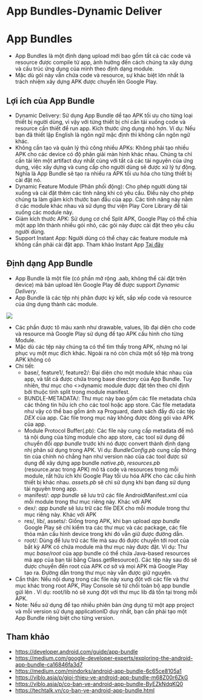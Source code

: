 # App Bundles-Dynamic Deliver
# App Bundles
- App Bundles là một định dạng upload mới bao gồm tất cả các code và resource được compile từ app, ảnh hưởng đến cách chúng ta xây dựng và cấu trúc ứng dụng của mình theo định dạng module.
- Mặc dù gói này vẫn chứa code và resource, sự khác biệt lớn nhất là trách nhiệm xây dựng APK được chuyển lên Google Play.

## Lợi ích của App Bundle
  - Dynamic Delivery: Sử dụng App Bundle dể tạo APK tối ưu cho từng loại thiết bị người dùng, vì vậy với từng thiết bị chỉ cần tải xuống code và resource cần thiết để run app. Kích thước ứng dụng nhỏ hơn. Ví dụ: Nếu bạn đã thiết lập English là ngôn ngữ mặc định thì không cần ngôn ngữ khác.
  - Không cần tạo và quản lý thủ công nhiều APKs: Không phải tạo nhiều APK cho các device có độ phân giải màn hình khác nhau. Chúng ta chỉ cần tải lên một artifact duy nhất cùng với tất cả các tài nguyên của ứng dụng, việc xây dựng và cung cấp cho người dùng sẽ được xử lý tự động. Nghĩa là App Bundle sẽ tạo ra nhiều ra APK tối ưu hóa cho từng thiết bị cài đặt nó.
  - Dynamic Feature Module (Phân phối động): Cho phép người dùng tải xuống và cài đặt thêm các tính năng khi có yêu cầu. Điều này cho phép chúng ta làm giảm kích thước ban đầu của app. Các tính năng này nằm ở các module khác nhau và sử dụng thư viện Play Core Library để tải xuống các module này.
  - Giảm kích thước APK: Sử dụng cơ chế Split APK, Google Play có thể chia một app lớn thành nhiều gói nhỏ, các gói này được cài đặt theo yêu cầu người dùng.
  - Support Instant App: Người dùng có thể chạy các feature module mà không cần phải cài đặt app. Tham khảo Instant App 
  <a href="https://viblo.asia/p/android-instant-app-buoc-dot-pha-cho-trai-nghiem-nguoi-dung-XL6lAA0mlek">Tại đây</a>
## Định dạng App Bundle
- App Bundle là một file (có phần mở rộng .aab, không thể cài đặt trên device) mà bản upload lên Google Play để được support *Dynamic Delivery*.
- App Bundle là các tệp nhị phân được ký kết, sắp xếp code và resource của ứng dụng thành các module.

<img src="images/app_bundle_format.xml">

- Các phần được tô màu xanh như drawable, values, lib đại diện cho code và resource mà Google Play sử dụng để tạo APK cấu hình cho từng Module.
- Mặc dù các tệp này chúng ta có thể tìm thấy trong APK, nhưng nó lại phục vụ một mục đích khác. Ngoài ra nó còn chứa một số tệp mà trong APK không có
- Chi tiết:
  + base/, feature1/, feature2/: Đại diện cho một module khác nhau của app, và tất cả được chứa trong base directory của App Bundle. Tuy nhiên, thư mục cho <>dynamic module</b> được đặt tên theo chỉ định bởi thuộc tính split trong module manifest.
  + BUNDLE-METADATA/: Thư mục này bao gồm các file metadata chứa các thông tin hữu ích cho các tool hoặc app store. Các file metadata như vậy có thể bao gồm ánh xạ Proguard, danh sách đầy đủ các tệp *DEX* của app. Các file trong mục này không được đóng gói vào APK của app.
  + Module Protocol Buffer(.pb): Các file này cung cấp metadata để mô tả nội dung của từng module cho app store, các tool sử dụng để chuyển đổi *app bundle* trước khi nó được convert thành định dạng nhị phân sử dụng trong APK. Ví dụ: *BundleConfig.pb* cung cấp thông tin của chính nó chẳng hạn như version nào của các tool được sử dụng để xây dựng app bundle *native.pb*, *resources.pb* (resource.arac trong APK) mô tả code và resources trong mỗi module, rất hữu ích khi Google Play tối ưu hóa APK cho các cấu hình thiết bị khác nhau. *assets.pb* sẽ chỉ sử dụng khi bạn đang sử dụng tài nguyên trong app.
  + manifest/: *app bundle* sẽ lưu trữ các file AndroidManifest.xml của mỗi module trong thư mục riêng này. Khác với APK
  + dex/: *app bundle* sẽ lưu trữ các file DEX cho mỗi module trong thư mục riêng này. Khác với APK
  + res/, lib/, assets/: Giống trong APK, khi bạn upload *app bundle* Google Play sẽ chỉ kiểm tra các thư mục và các package, các file thỏa mãn cấu hình device trong khi đó vẫn giữ được đường dẫn.
  + root/: Dùng để lưu trữ các file mà sau đó được chuyển tới root của bất kỳ APK có chứa module mà thư mục này được đặt. Ví dụ: Thư mục *base/root* của app bundle có thể chứa Java-based resources mà app của bạn tải bằng Class.getResource(). Các tệp này sau đó sẽ được chuyển đến root của APK cơ sở và mọi APK mà Google Play tạo ra. Đường dẫn trong thư mục này vẫn được giữ nguyên.
- Cẩn thận: Nếu nội dung trong các file này xung đột với các file và thư mục khác trong root APK, Play Console sẽ từ chối toàn bộ app bundle gửi lên . Ví dụ: root/lib nó sẽ xung đột với thư mục lib đã tồn tại trong mỗi APK.
- Note: Nếu sử dụng để tạo nhiều phiên bản ứng dụng từ một app project và mỗi version sử dụng applicationID duy nhất, bạn cần phải tạo một App Bundle riêng biệt cho từng version.

## Tham khảo
- https://developer.android.com/guide/app-bundle
- https://medium.com/google-developer-experts/exploring-the-android-app-bundle-ca16846fa3d7
- https://medium.com/mindorks/android-app-bundle-6c65ce8105a1
- https://viblo.asia/p/gioi-thieu-ve-android-app-bundle-m68Z00r6ZkG
- https://viblo.asia/p/co-ban-ve-android-app-bundle-ByEZkNdqKQ0
- https://techtalk.vn/co-ban-ve-android-app-bundle.html
